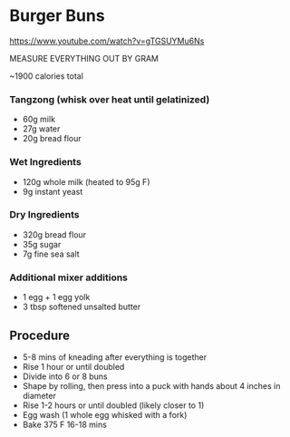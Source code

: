 # Burger Buns

https://www.youtube.com/watch?v=gTGSUYMu6Ns

MEASURE EVERYTHING OUT BY GRAM

~1900 calories total

### Tangzong (whisk over heat until gelatinized)
* 60g milk
* 27g water
* 20g bread flour

### Wet Ingredients
* 120g whole milk (heated to 95g F)
* 9g instant yeast

### Dry Ingredients
* 320g bread flour
* 35g sugar
* 7g fine sea salt

### Additional mixer additions
* 1 egg + 1 egg yolk
* 3 tbsp softened unsalted butter

## Procedure
- 5-8 mins of kneading after everything is together
- Rise 1 hour or until doubled
- Divide into 6 or 8 buns
- Shape by rolling, then press into a puck with hands about 4 inches in diameter
- Rise 1-2 hours or until doubled (likely closer to 1)
- Egg wash (1 whole egg whisked with a fork)
- Bake 375 F 16-18 mins
